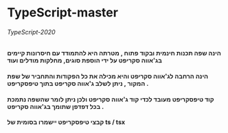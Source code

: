 # TypeScript-master
###### TypeScript-2020

#### הינה שפה תכנות חינמית ובקוד פתוח , מטרתה היא להתמודד עם חיסרונות קיימים בג'אווה סקריפט על ידי הוספת סוגים, מחלקות מודלים ועוד 

#### הינה הרחבה לג'אווה סקריפט והיא מכילה את כל הפקודות והתחביר של שפת המקור , ניתן לשלב ג'אווה סקריפט בתוך טיפסקריפט .

####  קוד  טיפסקריפט מעובד לכדי קוד ג'אווה סקריפט ולכן ניתן לומר שהשפה נתמכת בכל דפדפן שתומך בג'אווה סקריפט .

#### קבצי טיפסקריפט יישמרו בסומית של ts / tsx
